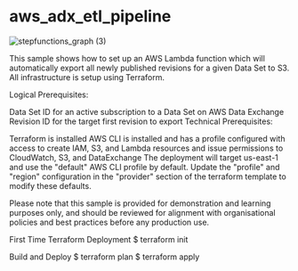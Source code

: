 # aws_adx_etl_pipeline

![stepfunctions_graph (3)](https://user-images.githubusercontent.com/18109881/123011413-2c221e80-d375-11eb-93fc-9045304ea594.png)


This sample shows how to set up an AWS Lambda function which will automatically export all newly published revisions for a given Data Set to S3. All infrastructure is setup using Terraform.

Logical Prerequisites:

Data Set ID for an active subscription to a Data Set on AWS Data Exchange
Revision ID for the target first revision to export
Technical Prerequisites:

Terraform is installed
AWS CLI is installed and has a profile configured with access to create IAM, S3, and Lambda resources and issue permissions to CloudWatch, S3, and DataExchange
The deployment will target us-east-1 and use the "default" AWS CLI profile by default. Update the "profile" and "region" configuration in the "provider" section of the terraform template to modify these defaults.

Please note that this sample is provided for demonstration and learning purposes only, and should be reviewed for alignment with organisational policies and best practices before any production use.

First Time Terraform Deployment
$ terraform init

Build and Deploy
$ terraform plan
$ terraform apply
